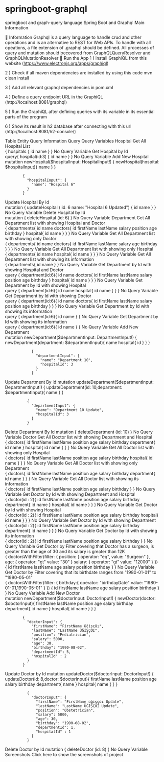# springboot-graphql
springboot and graph-query language
Spring Boot and Graphql
Main Information

📖 Information
Graphql is a query language to handle crud and other operations and is an alternative to REST for Web APIs.
To handle with all opeations, a file extension of .graphql should be defined.
All processes of query and mutation should becovered from GraphQLQueryResolver and GraphQLMutationResolver
🔨 Run the App
1 ) Install GraphiQL from this website (https://www.electronjs.org/apps/graphiql)

2 ) Check if all maven dependencies are installed by using this code  mvn clean install 

3 ) Add all relevant graphql dependencies in pom.xml

4 ) Define a query endpoint URL in the GraphiQL (http://localhost:8081/graphql)

5 ) Run the GraphiQL after defining queries with its variable in its essential parts of the program

6 ) Show its result in h2 database after connecting with this url (http://localhost:8081/h2-console/)

Table
Entity	Query Information	Query	Query Variables
Hospital
Get All Hospital List	
               {
                 hospitals {
                     id
                     name
                 }
               }
           	No Query Variable
Get Hospital by Id	
            query{
              hospital(id:3) {
                id
                name
              }
            }
        	No Query Variable
Add New Hospital	
            mutation newHospital($hospitalInput: HospitalInput!) {
              newHospital(hospital: $hospitalInput){
                name
              }
            }
        	
            {
              "hospitalInput": {
                "name": "Hospital 6"
              }
            }
        
Update Hospital By Id	
            mutation {
              updateHospital (
                id: 6
                name: "Hospital 6 Updated")
                {
                  id
                  name
                }
            }
        	No Query Variable
Delete Hospital by Id	
              mutation {
                deleteHospital (id: 6)
              }
          	No Query Variable
Department
Get All Department list with showing Hospital and Doctor	
            {
              departments{
                id
                name
                doctors{
                  id
                  firstName
                  lastName
                  salary
                  position
                  age
                  birthday
                }
                hospital{
                  id
                  name
                }
              }
            }
        	No Query Variable
Get All Department list with showing only Doctor	
            {
              departments{
                id
                name
                doctors{
                  id
                  firstName
                  lastName
                  salary
                  age
                  birthday
                }
              }
            }
        	No Query Variable
Get All Department list with showing only Hospital	
            {
              departments{
                id
                name
                hospital{
                  id
                  name
                }
              }
            }
        	No Query Variable
Get All Department list with showing its information	
              {
                departments{
                  id
                  name
                }
              }
          	No Query Variable
Get Department by Id with showing Hospital and Doctor	
              query {
                department(id:6){
                  id
                  name
                  doctors{
                    id
                    firstName
                    lastName
                    salary
                    position
                    age
                    birthday
                  }
                  hospital{
                    id
                    name
                  }
                }
              }
          	No Query Variable
Get Department by Id with showing Hospital	
                query {
                  department(id:6){
                    id
                    name
                    hospital{
                      id
                      name
                    }
                  }
                }
            	No Query Variable
Get Department by Id with showing Doctor	
                  query {
                    department(id:6){
                      id
                      name
                      doctors{
                         id
                         firstName
                         lastName
                         salary
                         position
                         age
                         birthday
                      }
                    }
                  }
              	No Query Variable
Get Department by Id with showing its information	
                query {
                  department(id:6){
                    id
                    name
                  }
                }
            	No Query Variable
Get Department by Id with showing its information	
              query {
                department(id:6){
                  id
                  name
                }
              }
          	No Query Variable
Add New Department	
                mutation newDepartment($departmentInput: DepartmentInput!) {
                  newDepartment(department: $departmentInput){
                    name
                    hospital{
                      id
                    }
                  }
                }
            	
                {
                  "departmentInput": {
                    "name": "Department 10",
                    "hospitalId": 3
                  }
                }
            
Update Department By Id	
              mutation updateDepartment($departmentInput: DepartmentInput!) {
                updateDepartment(id: 10,department: $departmentInput){
                  name
                }
              }
          	
              {
                "departmentInput": {
                  "name": "Department 10 Update",
                  "hospitalId": 3
                }
              }
          
Delete Department By Id	
            mutation {
              deleteDepartment (id: 10)
            }
        	No Query Variable
Doctor
Get All Doctor list with showing Department and Hospital	
              {
                doctors{
                  id
                  firstName
                  lastName
                  position
                  age
                  salary
                  birthday
                  department{
                    id
                    name
                  }
                  hospital{
                    id
                    name
                  }
                }
              }
          	No Query Variable
Get All Doctor list with showing only Hospital	
                {
                  doctors{
                    id
                    firstName
                    lastName
                    position
                    age
                    salary
                    birthday
                    hospital{
                      id
                      name
                    }
                  }
                }
            	No Query Variable
Get All Doctor list with showing only Department	
              {
                doctors{
                  id
                  firstName
                  lastName
                  position
                  age
                  salary
                  birthday
                  department{
                    id
                    name
                  }
                }
              }
          	No Query Variable
Get All Doctor list with showing its information	
                {
                  doctors{
                    id
                    firstName
                    lastName
                    position
                    age
                    salary
                    birthday
                  }
                }
            	No Query Variable
Get Doctor by Id with showing Department and Hospital	
                  {
                    doctor(id : 2){
                      id
                      firstName
                      lastName
                      position
                      age
                      salary
                      birthday
                      department{
                        id
                        name
                      }
                      hospital{
                        id
                        name
                      }
                    }
                  }
              	No Query Variable
Get Doctor by Id with showing Hospital	
                  {
                    doctor(id : 2){
                      id
                      firstName
                      lastName
                      position
                      age
                      salary
                      birthday
                      hospital{
                        id
                        name
                      }
                    }
                  }
              	No Query Variable
Get Doctor by Id with showing Department	
                  {
                    doctor(id : 2){
                      id
                      firstName
                      lastName
                      position
                      age
                      salary
                      birthday
                      department{
                        id
                        name
                      }
                    }
                  }
              	No Query Variable
Get Doctor by Id with showing its information	
                {
                  doctor(id : 2){
                    id
                    firstName
                    lastName
                    position
                    age
                    salary
                    birthday
                  }
                }
            	No Query Variable
Get Doctor by Filter covering that Doctor has a surgeon, is greater than the age of 30 and its salary is greater than 12K	
              {
                doctorsWithFilter(filter: {
                  position: {
                    operator: "eq",
                    value: "Surgeon"
                  },
                  age: {
                    operator: "gt"
                    value: "30"
                  }
                  salary: {
                    operator: "gt"
                    value: "12000"
                  }
                }) {
                  id
                  firstName
                  lastName
                  age
                  salary
                  position
                  birthday
                }
              }
          	No Query Variable
Get Doctor by Filter covering that its birthdate ranges from "1980-01-01" to "1990-05-01"	
                {
                  doctorsWithFilter(filter: {
                    birthday:{
                      operator: "birthdayDate" 
                      value: "1980-01-01,1990-05-01"
                    }
                  }) {
                    id
                    firstName
                    lastName
                    age
                    salary
                    position
                    birthday
                  }
                }
            	No Query Variable
Add New Doctor	
              mutation newDepartment($doctorInput: DoctorInput!) {
                newDoctor(doctor: $doctorInput){
                  firstName
                  lastName
                  position
                  age
                  salary
                  birthday
                  department{
                    id
                    name
                  }
                  hospital{
                    id
                    name
                  }
                }
              }
          	
            {
              "doctorInput": {
                "firstName": "FirstName üğişçöı",
                "lastName": "LastName ÜĞİŞÇÖI",
                "position": "Pediatrician",
                "salary": 5000,
                "age": 30,
                "birthday": "1990-08-02",
                "departmentId": 5,
                "hospitalId" : 2
              }
            }
        
Update Doctor by Id	
                mutation updateDoctor($doctorInput: DoctorInput!) {
                  updateDoctor(id: 8,doctor: $doctorInput){
                    firstName
                    lastName
                    position
                    age
                    salary
                    birthday
                    department{
                      name
                    }
                    hospital{
                      name
                    }
                  }
                }
            	
              {
                "doctorInput": {
                  "firstName": "FirstName üğişçöı Update",
                  "lastName": "LastName ÜĞİŞÇÖI Update",
                  "position": "Obstetrician",
                  "salary": 5000,
                  "age": 30,
                  "birthday": "1990-08-02",
                  "departmentId": 1,
                  "hospitalId" : 1
                }
              }
          
Delete Doctor by Id	
              mutation {
                deleteDoctor (id: 8)
              }
          	No Query Variable
Screenshots
Click here to show the screenshots of project
